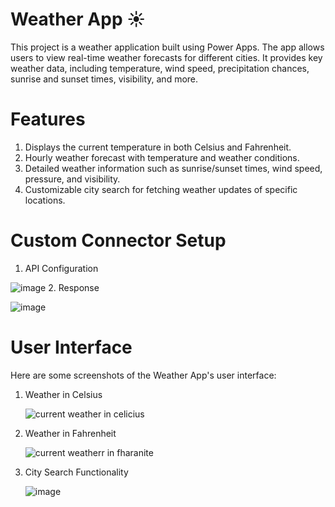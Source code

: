 # Weather App ☀️

This project is a weather application built using Power Apps. The app allows users to view real-time weather forecasts for different cities. It provides key weather data, including temperature, wind speed, precipitation chances, sunrise and sunset times, visibility, and more.

# Features

1. Displays the current temperature in both Celsius and Fahrenheit.
2. Hourly weather forecast with temperature and weather conditions.
3. Detailed weather information such as sunrise/sunset times, wind speed, pressure, and visibility.
4. Customizable city search for fetching weather updates of specific locations.

# Custom Connector Setup
1. API Configuration
   
![image](https://github.com/user-attachments/assets/994f8a0a-59cd-425c-8db9-2b4b99575136)
2. Response

![image](https://github.com/user-attachments/assets/2a1aeacb-c250-4fe6-860b-92ab9eed5a07)

# User Interface
Here are some screenshots of the Weather App's user interface:
1. Weather in Celsius
   
   ![current weather in celicius](https://github.com/user-attachments/assets/adde9dd9-dc93-4db3-9be2-421f712ddba6)

2. Weather in Fahrenheit

   ![current weatherr in fharanite](https://github.com/user-attachments/assets/a763050a-9e30-4a90-8542-376a8d84faf7)

3. City Search Functionality

   ![image](https://github.com/user-attachments/assets/3a48369f-13b8-4305-a1aa-20a38b9e2ee0)


   
